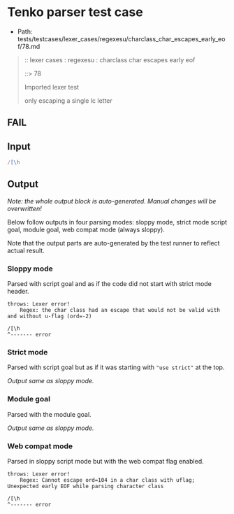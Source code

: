 # Tenko parser test case

- Path: tests/testcases/lexer_cases/regexesu/charclass_char_escapes_early_eof/78.md

> :: lexer cases : regexesu : charclass char escapes early eof
>
> ::> 78
>
> Imported lexer test
>
> only escaping a single lc letter

## FAIL

## Input

`````js
/[\h
`````

## Output

_Note: the whole output block is auto-generated. Manual changes will be overwritten!_

Below follow outputs in four parsing modes: sloppy mode, strict mode script goal, module goal, web compat mode (always sloppy).

Note that the output parts are auto-generated by the test runner to reflect actual result.

### Sloppy mode

Parsed with script goal and as if the code did not start with strict mode header.

`````
throws: Lexer error!
    Regex: the char class had an escape that would not be valid with and without u-flag (ord=-2)

/[\h
^------- error
`````

### Strict mode

Parsed with script goal but as if it was starting with `"use strict"` at the top.

_Output same as sloppy mode._

### Module goal

Parsed with the module goal.

_Output same as sloppy mode._

### Web compat mode

Parsed in sloppy script mode but with the web compat flag enabled.

`````
throws: Lexer error!
    Regex: Cannot escape ord=104 in a char class with uflag; Unexpected early EOF while parsing character class

/[\h
^------- error
`````

